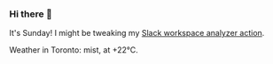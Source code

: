 ### Hi there :wave:

It's Sunday! I might be tweaking my [Slack workspace analyzer action](https://github.com/bewuethr/slack-analyzer).

Weather in Toronto: mist, at +22°C.
